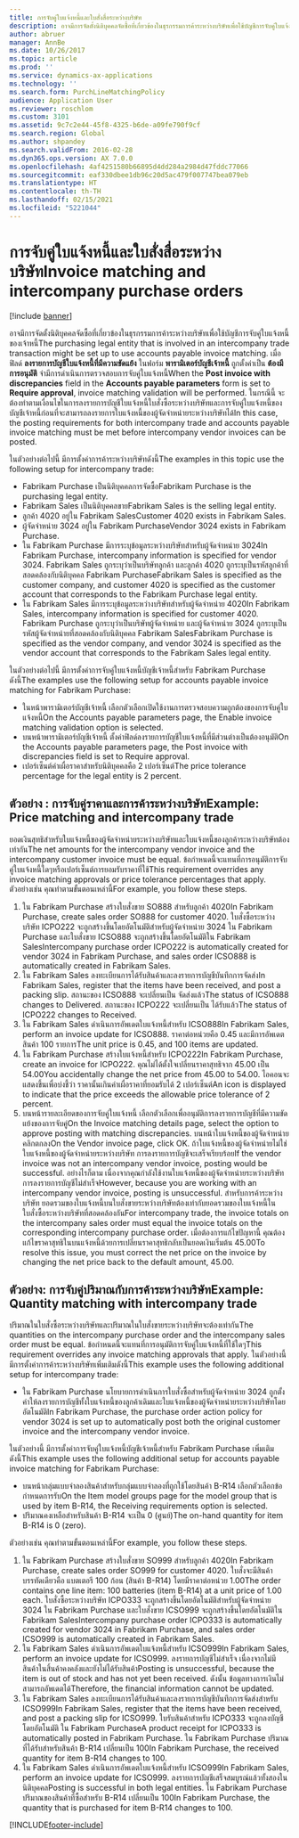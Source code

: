 ```yaml
---
title: การจับคู่ใบแจ้งหนี้และใบสั่งสื่อระหว่างบริษัท
description: อาจมีการจัดตั้งนิติบุคคลจัดซื้อที่เกี่ยวข้องในธุรกรรมการค้าระหว่างบริษัทเพื่อใช้บัญชีการจับคู่ใบแจ้งหนี้ของเจ้าหนี้ ในกรณีนี้ จะต้องทำตามเงื่อนไขในการลงรายการบัญชีใบแจ้งหนี้ใบสั่งซื้อระหว่างบริษัทและการจับคู่ใบแจ้งหนี้ของบัญชีเจ้าหนี้ก่อนที่จะสามารถลงรายการใบแจ้งหนี้ของผู้จัดจำหน่ายระหว่างบริษัทได้
author: abruer
manager: AnnBe
ms.date: 10/26/2017
ms.topic: article
ms.prod: ''
ms.service: dynamics-ax-applications
ms.technology: ''
ms.search.form: PurchLineMatchingPolicy
audience: Application User
ms.reviewer: roschlom
ms.custom: 3101
ms.assetid: 9c7c2e44-45f8-4325-b6de-a09fe790f9cf
ms.search.region: Global
ms.author: shpandey
ms.search.validFrom: 2016-02-28
ms.dyn365.ops.version: AX 7.0.0
ms.openlocfilehash: 4af4251580b66895d4dd284a2984d47fddc77066
ms.sourcegitcommit: eaf330dbee1db96c20d5ac479f007747bea079eb
ms.translationtype: HT
ms.contentlocale: th-TH
ms.lasthandoff: 02/15/2021
ms.locfileid: "5221044"
---
```

# <a name="invoice-matching-and-intercompany-purchase-orders"></a><span data-ttu-id="4651a-104">การจับคู่ใบแจ้งหนี้และใบสั่งสื่อระหว่างบริษัท</span><span class="sxs-lookup"><span data-stu-id="4651a-104">Invoice matching and intercompany purchase orders</span></span>

[!include [banner](../includes/banner.md)]

<span data-ttu-id="4651a-105">อาจมีการจัดตั้งนิติบุคคลจัดซื้อที่เกี่ยวข้องในธุรกรรมการค้าระหว่างบริษัทเพื่อใช้บัญชีการจับคู่ใบแจ้งหนี้ของเจ้าหนี้</span><span class="sxs-lookup"><span data-stu-id="4651a-105">The purchasing legal entity that is involved in an intercompany trade transaction might be set up to use accounts payable invoice matching.</span></span> <span data-ttu-id="4651a-106">เมื่อฟิลด์ **ลงรายการบัญชีใบแจ้งหนี้ที่มีความขัดแย้ง** ในฟอร์ม **พารามิเตอร์บัญชีเจ้าหนี้** ถูกตั้งค่าเป็น **ต้องมีการอนุมัติ** จำมีการดำเนินการตรวจสอบการจับคู่ใบแจ้งหนี้</span><span class="sxs-lookup"><span data-stu-id="4651a-106">When the **Post invoice with discrepancies** field in the **Accounts payable parameters** form is set to **Require approval**, invoice matching validation will be performed.</span></span> <span data-ttu-id="4651a-107">ในกรณีนี้ จะต้องทำตามเงื่อนไขในการลงรายการบัญชีใบแจ้งหนี้ใบสั่งซื้อระหว่างบริษัทและการจับคู่ใบแจ้งหนี้ของบัญชีเจ้าหนี้ก่อนที่จะสามารถลงรายการใบแจ้งหนี้ของผู้จัดจำหน่ายระหว่างบริษัทได้</span><span class="sxs-lookup"><span data-stu-id="4651a-107">In this case, the posting requirements for both intercompany trade and accounts payable invoice matching must be met before intercompany vendor invoices can be posted.</span></span>

<span data-ttu-id="4651a-108">ในตัวอย่างต่อไปนี้ มีการตั้งค่าการค้าระหว่างบริษัทดังนี้</span><span class="sxs-lookup"><span data-stu-id="4651a-108">The examples in this topic use the following setup for intercompany trade:</span></span>
-   <span data-ttu-id="4651a-109">Fabrikam Purchase เป็นนิติบุคคลการจัดซื้อ</span><span class="sxs-lookup"><span data-stu-id="4651a-109">Fabrikam Purchase is the purchasing legal entity.</span></span>
-   <span data-ttu-id="4651a-110">Fabrikam Sales เป็นนิติบุคคลขาย</span><span class="sxs-lookup"><span data-stu-id="4651a-110">Fabrikam Sales is the selling legal entity.</span></span>
-   <span data-ttu-id="4651a-111">ลูกค้า 4020 อยู่ใน Fabrikam Sales</span><span class="sxs-lookup"><span data-stu-id="4651a-111">Customer 4020 exists in Fabrikam Sales.</span></span>
-   <span data-ttu-id="4651a-112">ผู้จัดจำหน่าย 3024 อยู่ใน Fabrikam Purchase</span><span class="sxs-lookup"><span data-stu-id="4651a-112">Vendor 3024 exists in Fabrikam Purchase.</span></span>
-   <span data-ttu-id="4651a-113">ใน Fabrikam Purchase มีการระบุข้อมูลระหว่างบริษัทสำหรับผู้จัดจำหน่าย 3024</span><span class="sxs-lookup"><span data-stu-id="4651a-113">In Fabrikam Purchase, intercompany information is specified for vendor 3024.</span></span> <span data-ttu-id="4651a-114">Fabrikam Sales ถูกระบุว่าเป็นบริษัทลูกค้า และลูกค้า 4020 ถูกระบุเป็นรหัสลูกค้าที่สอดคล้องกับนิติบุคคล Fabrikam Purchase</span><span class="sxs-lookup"><span data-stu-id="4651a-114">Fabrikam Sales is specified as the customer company, and customer 4020 is specified as the customer account that corresponds to the Fabrikam Purchase legal entity.</span></span>
-   <span data-ttu-id="4651a-115">ใน Fabrikam Sales มีการระบุข้อมูลระหว่างบริษัทสำหรับผู้จัดจำหน่าย 4020</span><span class="sxs-lookup"><span data-stu-id="4651a-115">In Fabrikam Sales, intercompany information is specified for customer 4020.</span></span> <span data-ttu-id="4651a-116">Fabrikam Purchase ถูกระบุว่าเป็นบริษัทผู้จัดจำหน่าย และผู้จัดจำหน่าย 3024 ถูกระบุเป็นรหัสผู้จัดจำหน่ายที่สอดคล้องกับนิติบุคคล Fabrikam Sales</span><span class="sxs-lookup"><span data-stu-id="4651a-116">Fabrikam Purchase is specified as the vendor company, and vendor 3024 is specified as the vendor account that corresponds to the Fabrikam Sales legal entity.</span></span>

<span data-ttu-id="4651a-117">ในตัวอย่างต่อไปนี้ มีการตั้งค่าการจับคู่ใบแจ้งหนี้บัญชีเจ้าหนี้สำหรับ Fabrikam Purchase ดังนี้</span><span class="sxs-lookup"><span data-stu-id="4651a-117">The examples use the following setup for accounts payable invoice matching for Fabrikam Purchase:</span></span>
-   <span data-ttu-id="4651a-118">ในหน้าพารามิเตอร์บัญชีเจ้าหนี้ เลือกตัวเลือกเปิดใช้งานการตรวจสอบความถูกต้องของการจับคู่ใบแจ้งหนี้</span><span class="sxs-lookup"><span data-stu-id="4651a-118">On the Accounts payable parameters page, the Enable invoice matching validation option is selected.</span></span>
-   <span data-ttu-id="4651a-119">บนหน้าพารามิเตอร์บัญชีเจ้าหนี้ ตั้งค่าฟิลด์ลงรายการบัญชีใบแจ้งหนี้ที่มีส่วนต่างเป็นต้องอนุมัติ</span><span class="sxs-lookup"><span data-stu-id="4651a-119">On the Accounts payable parameters page, the Post invoice with discrepancies field is set to Require approval.</span></span>
-   <span data-ttu-id="4651a-120">เปอร์เซ็นต์ค่าเผื่อราคาสำหรับนิติบุคคลคือ 2 เปอร์เซ็นต์</span><span class="sxs-lookup"><span data-stu-id="4651a-120">The price tolerance percentage for the legal entity is 2 percent.</span></span>

## <a name="example-price-matching-and-intercompany-trade"></a><span data-ttu-id="4651a-121"> ตัวอย่าง : การจับคู่ราคาและการค้าระหว่างบริษัท</span><span class="sxs-lookup"><span data-stu-id="4651a-121">Example: Price matching and intercompany trade</span></span>
<span data-ttu-id="4651a-122">ยอดเงินสุทธิสำหรับใบแจ้งหนี้ของผู้จัดจำหน่ายระหว่างบริษัทและใบแจ้งหนี้ของลูกค้าระหว่างบริษัทต้องเท่ากัน</span><span class="sxs-lookup"><span data-stu-id="4651a-122">The net amounts for the intercompany vendor invoice and the intercompany customer invoice must be equal.</span></span> <span data-ttu-id="4651a-123">ข้อกำหนดนี้จะแทนที่การอนุมัติการจับคู่ใบแจ้งหนี้ใดๆหรือเปอร์เซ็นต์การยอมรับราคาที่ใช้</span><span class="sxs-lookup"><span data-stu-id="4651a-123">This requirement overrides any invoice matching approvals or price tolerance percentages that apply.</span></span> <span data-ttu-id="4651a-124">ตัวอย่างเช่น คุณทำตามขั้นตอนเหล่านี้</span><span class="sxs-lookup"><span data-stu-id="4651a-124">For example, you follow these steps.</span></span>
1.  <span data-ttu-id="4651a-125">ใน Fabrikam Purchase สร้างใบสั่งขาย SO888 สำหรับลูกค้า 4020</span><span class="sxs-lookup"><span data-stu-id="4651a-125">In Fabrikam Purchase, create sales order SO888 for customer 4020.</span></span> <span data-ttu-id="4651a-126">ใบสั่งซื้อระหว่างบริษัท ICPO222 จะถูกสร้างขึ้นโดยอัตโนมัติสำหรับผู้จัดจำหน่าย 3024 ใน Fabrikam Purchase และใบสั่งขาย ICSO888 จะถูกสร้างขึ้นโดยอัตโนมัติใน Fabrikam Sales</span><span class="sxs-lookup"><span data-stu-id="4651a-126">Intercompany purchase order ICPO222 is automatically created for vendor 3024 in Fabrikam Purchase, and sales order ICSO888 is automatically created in Fabrikam Sales.</span></span>
2.  <span data-ttu-id="4651a-127">ใน Fabrikam Sales ลงทะเบียนการได้รับสินค้าและลงรายการบัญชีบันทึกการจัดส่ง</span><span class="sxs-lookup"><span data-stu-id="4651a-127">In Fabrikam Sales, register that the items have been received, and post a packing slip.</span></span> <span data-ttu-id="4651a-128">สถานะของ ICSO888 จะเปลี่ยนเป็น จัดส่งแล้ว</span><span class="sxs-lookup"><span data-stu-id="4651a-128">The status of ICSO888 changes to Delivered.</span></span> <span data-ttu-id="4651a-129">สถานะของ ICPO222 จะเปลี่ยนเป็น ได้รับแล้ว</span><span class="sxs-lookup"><span data-stu-id="4651a-129">The status of ICPO222 changes to Received.</span></span>
3.  <span data-ttu-id="4651a-130">ใน Fabrikam Sales ดำเนินการอัพเดตใบแจ้งหนี้สำหรับ ICSO888</span><span class="sxs-lookup"><span data-stu-id="4651a-130">In Fabrikam Sales, perform an invoice update for ICSO888.</span></span> <span data-ttu-id="4651a-131">ราคาต่อหน่วยคือ 0.45 และมีการอัพเดตสินค้า 100 รายการ</span><span class="sxs-lookup"><span data-stu-id="4651a-131">The unit price is 0.45, and 100 items are updated.</span></span>
4.  <span data-ttu-id="4651a-132">ใน Fabrikam Purchase สร้างใบแจ้งหนี้สำหรับ ICPO222</span><span class="sxs-lookup"><span data-stu-id="4651a-132">In Fabrikam Purchase, create an invoice for ICPO222.</span></span> <span data-ttu-id="4651a-133">คุณไม่ได้ตั้งใจเปลี่ยนราคาสุทธิจาก 45.00 เป็น 54.00</span><span class="sxs-lookup"><span data-stu-id="4651a-133">You accidentally change the net price from 45.00 to 54.00.</span></span> <span data-ttu-id="4651a-134">ไอคอนจะแสดงขึ้นเพื่อบ่งชี้ว่า ราคานั้นเกินค่าเผื่อราคาที่ยอมรับได้ 2 เปอร์เซ็นต์</span><span class="sxs-lookup"><span data-stu-id="4651a-134">An icon is displayed to indicate that the price exceeds the allowable price tolerance of 2 percent.</span></span>
5.  <span data-ttu-id="4651a-135">บนหน้ารายละเอียดของการจับคู่ใบแจ้งหนี้ เลือกตัวเลือกเพื่ออนุมัติการลงรายการบัญชีที่มีความขัดแย้งของการจับคู่</span><span class="sxs-lookup"><span data-stu-id="4651a-135">On the Invoice matching details page, select the option to approve posting with matching discrepancies.</span></span> <span data-ttu-id="4651a-136">บนหน้าใบแจ้งหนี้ของผู้จัดจำหน่าย คลิกตกลง</span><span class="sxs-lookup"><span data-stu-id="4651a-136">On the Vendor invoice page, click OK.</span></span> <span data-ttu-id="4651a-137">ถ้าใบแจ้งหนี้ของผู้จัดจำหน่ายไม่ใช่ใบแจ้งหนี้ของผู้จัดจำหน่ายระหว่างบริษัท การลงรายการบัญชีจะเสร็จเรียบร้อย</span><span class="sxs-lookup"><span data-stu-id="4651a-137">If the vendor invoice was not an intercompany vendor invoice, posting would be successful.</span></span> <span data-ttu-id="4651a-138">อย่างไรก็ตาม เนื่องจากคุณกำลังใช้งานใบแจ้งหนี้ของผู้จัดจำหน่ายระหว่างบริษัท การลงรายการบัญชีไม่สำเร็จ</span><span class="sxs-lookup"><span data-stu-id="4651a-138">However, because you are working with an intercompany vendor invoice, posting is unsuccessful.</span></span> <span data-ttu-id="4651a-139">สำหรับการค้าระหว่างบริษัท ยอดรวมของใบแจ้งหนี้บนใบสั่งขายระหว่างบริษัทต้องเท่ากับยอดรวมของใบแจ้งหนี้ในใบสั่งซื้อระหว่างบริษัทที่สอดคล้องกัน</span><span class="sxs-lookup"><span data-stu-id="4651a-139">For intercompany trade, the invoice totals on the intercompany sales order must equal the invoice totals on the corresponding intercompany purchase order.</span></span> <span data-ttu-id="4651a-140">เมื่อต้องการแก้ไขปัญหานี้ คุณต้องแก้ไขราคาสุทธิในบนแจ้งหนี้ด้วยการเปลี่ยนราคาสุทธิกลับเป็นยอดเงินเริ่มต้น 45.00</span><span class="sxs-lookup"><span data-stu-id="4651a-140">To resolve this issue, you must correct the net price on the invoice by changing the net price back to the default amount, 45.00.</span></span>

## <a name="example-quantity-matching-with-intercompany-trade"></a><span data-ttu-id="4651a-141"> ตัวอย่าง: การจับคู่ปริมาณกับการค้าระหว่างบริษัท</span><span class="sxs-lookup"><span data-stu-id="4651a-141">Example: Quantity matching with intercompany trade</span></span>
<span data-ttu-id="4651a-142">ปริมาณในใบสั่งซื้อระหว่างบริษัทและปริมาณในใบสั่งขายระหว่างบริษัทจะต้องเท่ากัน</span><span class="sxs-lookup"><span data-stu-id="4651a-142">The quantities on the intercompany purchase order and the intercompany sales order must be equal.</span></span> <span data-ttu-id="4651a-143">ข้อกำหนดนี้จะแทนที่การอนุมัติการจับคู่ใบแจ้งหนี้ที่ใช้ใดๆ</span><span class="sxs-lookup"><span data-stu-id="4651a-143">This requirement overrides any invoice matching approvals that apply.</span></span> <span data-ttu-id="4651a-144">ในตัวอย่างนี้ มีการตั้งค่าการค้าระหว่างบริษัทเพิ่มเติมดังนี้</span><span class="sxs-lookup"><span data-stu-id="4651a-144">This example uses the following additional setup for intercompany trade:</span></span>
-   <span data-ttu-id="4651a-145">ใน Fabrikam Purchase นโยบายการดำเนินการใบสั่งซื้อสำหรับผู้จัดจำหน่าย 3024 ถูกตั้งค่าให้ลงรายการบัญชีทั้งใบแจ้งหนี้ของลูกค้าเดิมและใบแจ้งหนี้ของผู้จัดจำหน่ายระหว่างบริษัทโดยอัตโนมัติ</span><span class="sxs-lookup"><span data-stu-id="4651a-145">In Fabrikam Purchase, the purchase order action policy for vendor 3024 is set up to automatically post both the original customer invoice and the intercompany vendor invoice.</span></span>

<span data-ttu-id="4651a-146">ในตัวอย่างนี้ มีการตั้งค่าการจับคู่ใบแจ้งหนี้บัญชีเจ้าหนี้สำหรับ Fabrikam Purchase เพิ่มเติมดังนี้</span><span class="sxs-lookup"><span data-stu-id="4651a-146">This example uses the following additional setup for accounts payable invoice matching for Fabrikam Purchase:</span></span>
-   <span data-ttu-id="4651a-147">บนหน้ากลุ่มแบบจำลองสินค้าสำหรับกลุ่มแบบจำลองที่ถูกใช้โดยสินค้า B-R14 เลือกตัวเลือกข้อกำหนดการรับ</span><span class="sxs-lookup"><span data-stu-id="4651a-147">On the Item model groups page for the model group that is used by item B-R14, the Receiving requirements option is selected.</span></span>
-   <span data-ttu-id="4651a-148">ปริมาณคงเหลือสำหรับสินค้า B-R14 จะเป็น 0 (ศูนย์)</span><span class="sxs-lookup"><span data-stu-id="4651a-148">The on-hand quantity for item B-R14 is 0 (zero).</span></span>

<span data-ttu-id="4651a-149">ตัวอย่างเช่น คุณทำตามขั้นตอนเหล่านี้</span><span class="sxs-lookup"><span data-stu-id="4651a-149">For example, you follow these steps.</span></span>
1.  <span data-ttu-id="4651a-150">ใน Fabrikam Purchase สร้างใบสั่งขาย SO999 สำหรับลูกค้า 4020</span><span class="sxs-lookup"><span data-stu-id="4651a-150">In Fabrikam Purchase, create sales order SO999 for customer 4020.</span></span> <span data-ttu-id="4651a-151">ใบสั่งจะมีสินค้าบรรทัดเดียวคือ แบตเตอรี 100 ก้อน (สินค้า B-R14) โดยมีราคาต่อหน่วย 1.00</span><span class="sxs-lookup"><span data-stu-id="4651a-151">The order contains one line item: 100 batteries (item B-R14) at a unit price of 1.00 each.</span></span> <span data-ttu-id="4651a-152">ใบสั่งซื้อระหว่างบริษัท ICPO333 จะถูกสร้างขึ้นโดยอัตโนมัติสำหรับผู้จัดจำหน่าย 3024 ใน Fabrikam Purchase และใบสั่งขาย ICSO999 จะถูกสร้างขึ้นโดยอัตโนมัติใน Fabrikam Sales</span><span class="sxs-lookup"><span data-stu-id="4651a-152">Intercompany purchase order ICPO333 is automatically created for vendor 3024 in Fabrikam Purchase, and sales order ICSO999 is automatically created in Fabrikam Sales.</span></span>
2.  <span data-ttu-id="4651a-153">ใน Fabrikam Sales ดำเนินการอัพเดตใบแจ้งหนี้สำหรับ ICSO999</span><span class="sxs-lookup"><span data-stu-id="4651a-153">In Fabrikam Sales, perform an invoice update for ICSO999.</span></span> <span data-ttu-id="4651a-154">ลงรายการบัญชีไม่สำเร็จ เนื่องจากไม่มีสินค้าในสิ้นค้าคงคลังและยังไม่ได้รับสินค้า</span><span class="sxs-lookup"><span data-stu-id="4651a-154">Posting is unsuccessful, because the item is out of stock and has not yet been received.</span></span> <span data-ttu-id="4651a-155">ดังนั้น ข้อมูลทางการเงินไม่สามารถอัพเดตได้</span><span class="sxs-lookup"><span data-stu-id="4651a-155">Therefore, the financial information cannot be updated.</span></span>
3.  <span data-ttu-id="4651a-156">ใน Fabrikam Sales ลงทะเบียนการได้รับสินค้าและลงรายการบัญชีบันทึกการจัดส่งสำหรับ ICSO999</span><span class="sxs-lookup"><span data-stu-id="4651a-156">In Fabrikam Sales, register that the items have been received, and post a packing slip for ICSO999.</span></span> <span data-ttu-id="4651a-157">ใบรับสินค้าสำหรับ ICPO333 จะถูกลงบัญชีโดยอัตโนมัติ ใน Fabrikam Purchase</span><span class="sxs-lookup"><span data-stu-id="4651a-157">A product receipt for ICPO333 is automatically posted in Fabrikam Purchase.</span></span> <span data-ttu-id="4651a-158">ใน Fabrikam Purchase ปริมาณที่ได้รับสำหรับสินค้า B-R14 เปลี่ยนเป็น 100</span><span class="sxs-lookup"><span data-stu-id="4651a-158">In Fabrikam Purchase, the received quantity for item B-R14 changes to 100.</span></span>
4.  <span data-ttu-id="4651a-159">ใน Fabrikam Sales ดำเนินการอัพเดตใบแจ้งหนี้สำหรับ ICSO999</span><span class="sxs-lookup"><span data-stu-id="4651a-159">In Fabrikam Sales, perform an invoice update for ICSO999.</span></span> <span data-ttu-id="4651a-160">ลงรายการบัญชีเสร็จสมบูรณ์แล้วทั้งสองในนิติบุคคล</span><span class="sxs-lookup"><span data-stu-id="4651a-160">Posting is successful in both legal entities.</span></span> <span data-ttu-id="4651a-161">ใน Fabrikam Purchase ปริมาณของสินค้าที่ซื้อสำหรับ B-R14 เปลี่ยนเป็น 100</span><span class="sxs-lookup"><span data-stu-id="4651a-161">In Fabrikam Purchase, the quantity that is purchased for item B-R14 changes to 100.</span></span>







[!INCLUDE[footer-include](../../includes/footer-banner.md)]